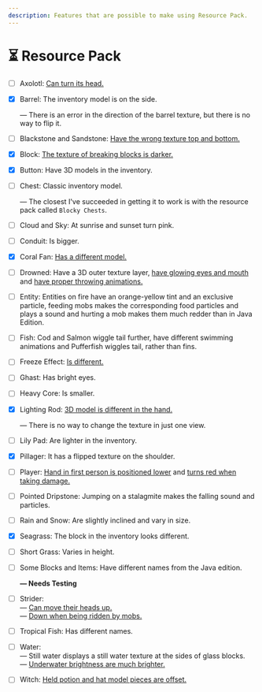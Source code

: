 ```yaml
---
description: Features that are possible to make using Resource Pack.
---
```


# ⏳ Resource Pack

* [ ] Axolotl: [Can turn its head.](https://bugs.mojang.com/browse/MC-226272)
*   [x] Barrel: The inventory model is on the side.&#x20;

    — There is an error in the direction of the barrel texture, but there is no way to flip it.
* [ ] Blackstone and Sandstone: [Have the wrong texture top and bottom.](https://bugs.mojang.com/browse/MCPE-86903)
* [x] Block: [The texture of breaking blocks is darker.](https://bugs.mojang.com/browse/MCPE-46176)
* [x] Button: Have 3D models in the inventory.
*   [ ] Chest: Classic inventory model.

    — The closest I've succeeded in getting it to work is with the resource pack called `Blocky Chests`.
* [ ] Cloud and Sky: At sunrise and sunset turn pink.
* [ ] Conduit: Is bigger.
* [x] Coral Fan: [Has a different model.](https://bugs.mojang.com/browse/MCPE-31866)
* [ ] Drowned: Have a 3D outer texture layer, [have glowing eyes and mouth](https://bugs.mojang.com/browse/MC-258449) and [have proper throwing animations.](https://bugs.mojang.com/browse/MC-127433)
* [ ] Entity: Entities on fire have an orange-yellow tint and an exclusive particle, feeding mobs makes the corresponding food particles and plays a sound and hurting a mob makes them much redder than in Java Edition.
* [ ] Fish: Cod and Salmon wiggle tail further, have different swimming animations and Pufferfish wiggles tail, rather than fins.
* [ ] Freeze Effect: [Is different.](https://bugs.mojang.com/browse/MCPE-119233)
* [ ] Ghast: Has bright eyes.
* [ ] Heavy Core: Is smaller.
*   [x] Lighting Rod: [3D model is different in the hand.](https://bugs.mojang.com/browse/MCPE-116094)

    — There is no way to change the texture in just one view.
* [ ] Lily Pad: Are lighter in the inventory.
* [x] Pillager: It has a flipped texture on the shoulder.
* [ ] Player: [Hand in first person is positioned lower](https://bugs.mojang.com/browse/MCPE-47877) and [turns red when taking damage.](https://bugs.mojang.com/browse/MC-164874)
* [ ] Pointed Dripstone: Jumping on a stalagmite makes the falling sound and particles.
* [ ] Rain and Snow: Are slightly inclined and vary in size.
* [x] Seagrass: The block in the inventory looks different.
* [ ] Short Grass: Varies in height.
*   [ ] Some Blocks and Items: Have different names from the Java edition.

    **— Needs Testing**
* [ ] Strider: \
  — [Can move their heads up.](https://bugs.mojang.com/browse/MCPE-99086)\
  — [Down when being ridden by mobs.](https://bugs.mojang.com/browse/MCPE-99086)
* [ ] Tropical Fish: Has different names.
* [ ] Water:\
  — Still water displays a still water texture at the sides of glass blocks.\
  — [Underwater brightness are much brighter.](https://bugs.mojang.com/browse/MCPE-67060)
* [ ] Witch: [Held potion and hat model pieces are offset.](https://minecraft.wiki/images/thumb/Witch_drinking.png/50px-Witch_drinking.png?abbee)
